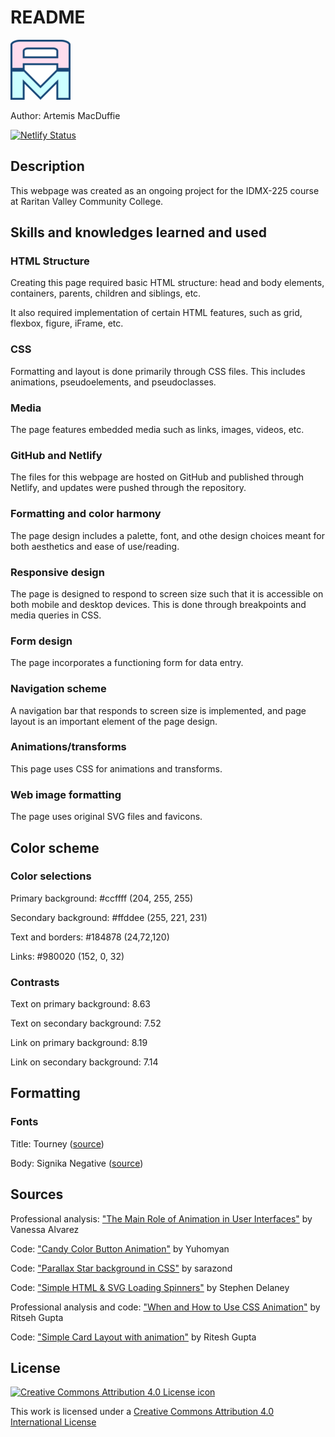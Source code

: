 # README

![A M icon](img\favicon-96x96.png)

Author: Artemis MacDuffie

[![Netlify Status](https://api.netlify.com/api/v1/badges/549e816f-a343-455f-af31-6406ab6e8817/deploy-status)](https://app.netlify.com/sites/about-me-artemismacduffie/deploys)

## Description

This webpage was created as an ongoing project for the IDMX-225 course at Raritan Valley Community College.

## Skills and knowledges learned and used

### HTML Structure

Creating this page required basic HTML structure: head and body elements, containers, parents, children and siblings, etc.

It also required implementation of certain HTML features, such as grid, flexbox, figure, iFrame, etc.

### CSS

Formatting and layout is done primarily through CSS files. This includes animations, pseudoelements, and pseudoclasses.

### Media

The page features embedded media such as links, images, videos, etc.

### GitHub and Netlify

The files for this webpage are hosted on GitHub and published through Netlify, and updates were pushed through the repository.

### Formatting and color harmony

The page design includes a palette, font, and othe design choices meant for both aesthetics and ease of use/reading.

### Responsive design

The page is designed to respond to screen size such that it is accessible on both mobile and desktop devices. This is done through breakpoints and media queries in CSS.

### Form design

The page incorporates a functioning form for data entry.

### Navigation scheme

A navigation bar that responds to screen size is implemented, and page layout is an important element of the page design.

### Animations/transforms

This page uses CSS for animations and transforms.

### Web image formatting

The page uses original SVG files and favicons.

## Color scheme

### Color selections

Primary background: #ccffff (204, 255, 255)

Secondary background: #ffddee (255, 221, 231)

Text and borders: #184878 (24,72,120)

Links: #980020 (152, 0, 32)

### Contrasts

Text on primary background: 8.63

Text on secondary background: 7.52

Link on primary background: 8.19

Link on secondary background: 7.14

## Formatting

### Fonts

Title: Tourney ([source](https://fonts.google.com/specimen/Tourney))

Body: Signika Negative ([source](https://fonts.google.com/specimen/Signika+Negative))

## Sources

Professional analysis: ["The Main Role of Animation in User Interfaces"](https://www.youtube.com/watch?v=uWvObpfrwjs) by Vanessa Alvarez

Code: ["Candy Color Button Animation"](https://codepen.io/yuhomyan/pen/OJMejWJ) by Yuhomyan

Code: ["Parallax Star background in CSS"](https://codepen.io/sarazond/pen/LYGbwj) by sarazond

Code: ["Simple HTML & SVG Loading Spinners"](https://codepen.io/sdelaney/pen/wWdxPe) by Stephen Delaney

Professional analysis and code: ["When and How to Use CSS Animation"](https://www.talentica.com/blogs/when-and-how-to-use-css-animation) by Ritseh Gupta

Code: ["Simple Card Layout with animation"](https://codepen.io/ritesh-gupta-the-sasster/pen/zYoLOYo) by Ritesh Gupta

## License

[![Creative Commons Attribution 4.0 License icon](https://i.creativecommons.org/l/by/4.0/88x31.png)](http://creativecommons.org/licenses/by/4.0)

This work is licensed under a [Creative Commons Attribution 4.0 International License](http://creativecommons.org/licenses/by/4.0)
